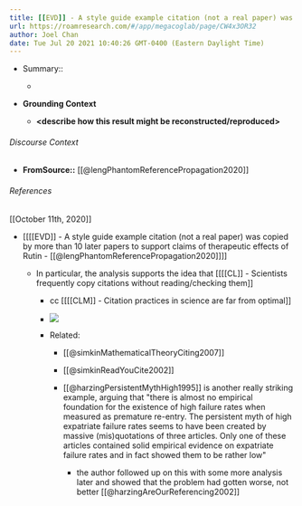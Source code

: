 ```yaml
---
title: [[EVD]] - A style guide example citation (not a real paper) was copied by more than 10 later papers to support claims of therapeutic effects of Rutin - [[@lengPhantomReferencePropagation2020]]
url: https://roamresearch.com/#/app/megacoglab/page/CW4x3OR32
author: Joel Chan
date: Tue Jul 20 2021 10:40:26 GMT-0400 (Eastern Daylight Time)
---
```


- Summary::

    - __<summarize the result in a bit more detail here>__
- **Grounding Context**

    - __<describe how this result might be reconstructed/reproduced>__

###### Discourse Context

- **FromSource::** [[@lengPhantomReferencePropagation2020]]

###### References

[[October 11th, 2020]]

- [[[[EVD]] - A style guide example citation (not a real paper) was copied by more than 10 later papers to support claims of therapeutic effects of Rutin - [[@lengPhantomReferencePropagation2020]]]]

    - In particular, the analysis supports the idea that [[[[CL]] - Scientists frequently copy citations without reading/checking them]]

        - cc [[[[CLM]] - Citation practices in science are far from optimal]]

        - ![](https://firebasestorage.googleapis.com/v0/b/firescript-577a2.appspot.com/o/imgs%2Fapp%2Fmegacoglab%2FkdM1Foai75.png?alt=media&token=525d3f00-abd7-4c37-b900-8e0df34798f4)

        - Related:

            - [[@simkinMathematicalTheoryCiting2007]]

            - [[@simkinReadYouCite2002]]

            - [[@harzingPersistentMythHigh1995]] is another really striking example, arguing that "there is almost no empirical foundation for the existence of high failure rates when measured as premature re-entry. The persistent myth of high expatriate failure rates seems to have been created by massive (mis)quotations of three articles. Only one of these articles contained solid empirical evidence on expatriate failure rates and in fact showed them to be rather low"

                - the author followed up on this with some more analysis later and showed that the problem had gotten worse, not better [[@harzingAreOurReferencing2002]]
